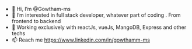 - 👋 Hi, I’m @Gowtham-ms
- 👀 I’m interested in full stack developer, whatever part of coding . From frontend to backend
- 🌱 Working exclusively with reactJs, vueJs, MangoDB, Express and other techs
- 📫 Reach me https://www.linkedin.com/in/gowthamm-ms
